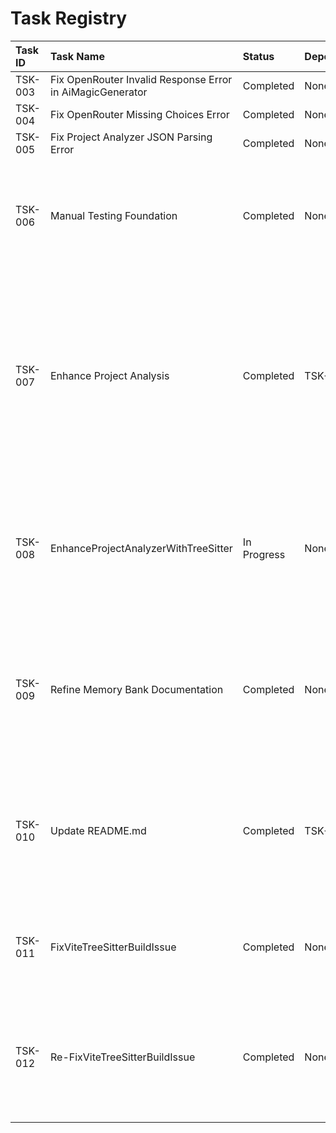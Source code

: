 # Task Registry

| Task ID | Task Name                                                 | Status      | Dependencies | Start Date | Completion Date | Notes/Follow-up                                                                                                                                                                                                                                       |
| :------ | :-------------------------------------------------------- | :---------- | :----------- | :--------- | :-------------- | :---------------------------------------------------------------------------------------------------------------------------------------------------------------------------------------------------------------------------------------------------- |
| TSK-003 | Fix OpenRouter Invalid Response Error in AiMagicGenerator | Completed   | None         | 2025-04-30 | 2025-04-30      |                                                                                                                                                                                                                                                       |
| TSK-004 | Fix OpenRouter Missing Choices Error                      | Completed   | None         | 2025-04-30 | 2025-04-30      |                                                                                                                                                                                                                                                       |
| TSK-005 | Fix Project Analyzer JSON Parsing Error                   | Completed   | None         |            |                 |                                                                                                                                                                                                                                                       |
| TSK-006 | Manual Testing Foundation                                 | Completed   | None         | 2025-05-02 | 2025-05-02      | Findings: ProjectContext lacks detailed internal structure. Follow-up: Enhance Project Analysis for more granular ProjectContext (New Task).                                                                                                          |
| TSK-007 | Enhance Project Analysis                                  | Completed   | TSK-006      | 2025-05-02 | 2025-05-02      | Completed with successful Code Review. Memory Bank Update Recommendation: Update DeveloperGuide.md's section on Project Analysis to reflect the enhanced ProjectContext structure (definedFunctions, definedClasses). Consider adding a JSON example. |
| TSK-008 | EnhanceProjectAnalyzerWithTreeSitter                      | In Progress | None         | 2025-05-02 | -               | Unblocked by TSK-012 completion. Needs re-evaluation: TSK-012 removed complex queries; TSK-008's goal of using Tree-sitter for detailed analysis may need adjustment or deferral to LLM analysis.                                                     |
| TSK-009 | Refine Memory Bank Documentation                          | Completed   | None         | 2025-05-02 | 2025-05-02      | Refined core memory bank files. Code Review approved with reservations (minor formatting in DevGuide code blocks - AC11/AC14 user accepted). Follow-up: Task to fix remaining formatting issues.                                                      |
| TSK-010 | Update README.md                                          | Completed   | TSK-009      | 2025-05-02 | 2025-05-02      | Updated README.md to align with refined memory bank documentation (TSK-009). Corrected setup, commands, release process, removed Vite section. Approved by Code Review.                                                                               |
| TSK-011 | FixViteTreeSitterBuildIssue                               | Completed   | None         | 2025-05-03 | 2025-05-03      | Attempted fix for Vite build config using postbuild script (`cpy-cli`). Fix was insufficient; TSK-008 remains blocked.                                                                                                                                |
| TSK-012 | Re-FixViteTreeSitterBuildIssue                            | Completed   | None         | 2025-05-03 | 2025-05-04      | Pivoted to removing queries instead of fixing. Runtime blocker resolved. Redelegated once for missing code review. Follow-up: Add inline docs, implement LLM analysis, fix lint issues.                                                               |
